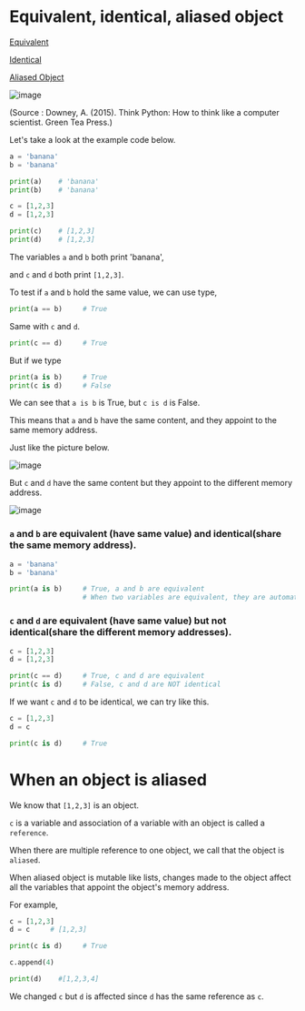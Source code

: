 # Equivalent, identical, aliased object

[Equivalent](#)

[Identical](#)

[Aliased Object](#)


![image](https://github.com/kjs29/Python/assets/96529477/156d971c-ca25-4c33-a20e-1a27da585d95)

(Source : Downey, A. (2015). Think Python: How to think like a computer scientist. Green Tea Press.)

Let's take a look at the example code below.

```py
a = 'banana'
b = 'banana'

print(a)    # 'banana'
print(b)    # 'banana'

c = [1,2,3]
d = [1,2,3]

print(c)    # [1,2,3]
print(d)    # [1,2,3]
```

The variables `a` and `b` both print 'banana',

and `c` and `d` both print `[1,2,3]`.

To test if `a` and `b` hold the same value, we can use type,

```py
print(a == b)     # True
```

Same with `c` and `d`.

```py
print(c == d)     # True
```

But if we type

```py
print(a is b)     # True
print(c is d)     # False
```

We can see that `a is b` is True, but `c is d` is False.

This means that `a` and `b` have the same content, and they appoint to the same memory address.

Just like the picture below.

![image](https://github.com/kjs29/Python/assets/96529477/4159a890-e7c6-44b4-a9c6-9a0b4d63fe85)

But `c` and `d` have the same content but they appoint to the different memory address.

![image](https://github.com/kjs29/Python/assets/96529477/bcad4d07-4f52-46a7-b400-2bde1619a596)

### `a` and `b` are equivalent (have same value) and identical(share the same memory address).

```py
a = 'banana'
b = 'banana'

print(a is b)     # True, a and b are equivalent
                  # When two variables are equivalent, they are automatically identical 
```

### `c` and `d` are equivalent (have same value) but not identical(share the different memory addresses).

```py
c = [1,2,3]
d = [1,2,3]

print(c == d)     # True, c and d are equivalent
print(c is d)     # False, c and d are NOT identical
```

If we want `c` and `d` to be identical, we can try like this.

```py
c = [1,2,3]
d = c

print(c is d)     # True
```

# When an object is aliased

We know that `[1,2,3]` is an object.

`c` is a variable and association of a variable with an object is called a `reference`.

When there are multiple reference to one object, we call that the object is `aliased`.

When aliased object is mutable like lists, changes made to the object affect all the variables that appoint the object's memory address.

For example,

```py
c = [1,2,3]
d = c     # [1,2,3]

print(c is d)     # True

c.append(4)

print(d)    #[1,2,3,4]
```

We changed `c` but `d` is affected since `d` has the same reference as `c`.

